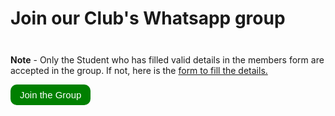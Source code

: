 # Join our Club's Whatsapp group

<div class="tip custom-block" style="padding-top: 8px">

**Note** - Only the Student who has filled valid details in the members form are accepted in the group. If not, here is the [form to fill the details.](https://acetcs.github.io/forms/)

</div>

<button style="display: inline-block;
               padding: 8px 15px;
               border-radius: 10px;
               background-color: green;
               color: white;
               text-align: center;
               text-decoration: none;
               font-size: 15px;
               border: none;
               cursor: pointer;"
               onclick= "window.location.href = 'https://chat.whatsapp.com/CjylBRApCEzGiR7tOyavXi';">Join the Group</button>

